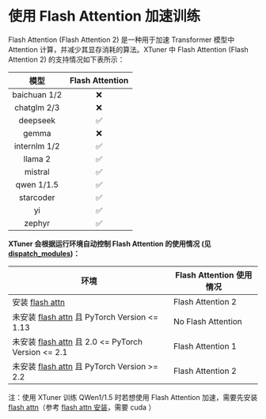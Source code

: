 # 使用 Flash Attention 加速训练

Flash Attention (Flash Attention 2) 是一种用于加速 Transformer 模型中 Attention 计算，并减少其显存消耗的算法。XTuner 中 Flash Attention (Flash Attention 2) 的支持情况如下表所示：

|     模型     |  Flash Attention   |
| :----------: | :----------------: |
| baichuan 1/2 |        :x:         |
| chatglm 2/3  |        :x:         |
|   deepseek   | :white_check_mark: |
|    gemma     |        :x:         |
| internlm 1/2 | :white_check_mark: |
|   llama 2    | :white_check_mark: |
|   mistral    | :white_check_mark: |
|  qwen 1/1.5  | :white_check_mark: |
|  starcoder   | :white_check_mark: |
|      yi      | :white_check_mark: |
|    zephyr    | :white_check_mark: |

**XTuner 会根据运行环境自动控制 Flash Attention 的使用情况 (见 [dispatch_modules](https://github.com/InternLM/xtuner/blob/59834032c82d39994c13252aea9b00011d1b2457/xtuner/model/sft.py#L90))：**

| 环境                                                                                                 | Flash Attention 使用情况 |
| ---------------------------------------------------------------------------------------------------- | ------------------------ |
| 安装 [flash attn](https://github.com/Dao-AILab/flash-attention)                                      | Flash Attention 2        |
| 未安装 [flash attn](https://github.com/Dao-AILab/flash-attention) 且 PyTorch Version \<= 1.13        | No Flash Attention       |
| 未安装 [flash attn](https://github.com/Dao-AILab/flash-attention) 且 2.0 \<= PyTorch Version \<= 2.1 | Flash Attention 1        |
| 未安装 [flash attn](https://github.com/Dao-AILab/flash-attention) 且 PyTorch Version >= 2.2          | Flash Attention 2        |

注：使用 XTuner 训练 QWen1/1.5 时若想使用 Flash Attention 加速，需要先安装 [flash attn](https://github.com/Dao-AILab/flash-attention)（参考 [flash attn 安装](https://github.com/Dao-AILab/flash-attention?tab=readme-ov-file#installation-and-features)，需要 cuda ）
